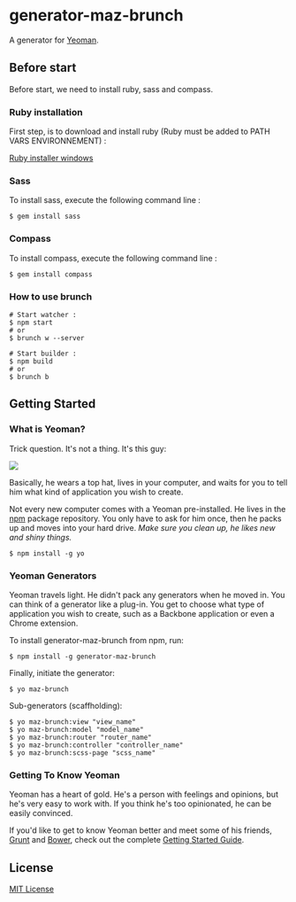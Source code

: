 # generator-maz-brunch

A generator for [Yeoman](http://yeoman.io).

## Before start

Before start, we need to install ruby, sass and compass.

### Ruby installation 

First step, is to download and install ruby (Ruby must be added to PATH VARS ENVIRONNEMENT) : 

[Ruby installer windows](http://rubyinstaller.org/downloads/)

### Sass

To install sass, execute the following command line :

```
$ gem install sass
```
  
### Compass 

To install compass, execute the following command line :

```
$ gem install compass
```
  
### How to use brunch

```
# Start watcher :
$ npm start
# or 
$ brunch w --server

# Start builder :
$ npm build
# or
$ brunch b
```  

## Getting Started

### What is Yeoman?

Trick question. It's not a thing. It's this guy:

![](http://i.imgur.com/JHaAlBJ.png)

Basically, he wears a top hat, lives in your computer, and waits for you to tell him what kind of application you wish to create.

Not every new computer comes with a Yeoman pre-installed. He lives in the [npm](https://npmjs.org) package repository. You only have to ask for him once, then he packs up and moves into your hard drive. *Make sure you clean up, he likes new and shiny things.*

```
$ npm install -g yo
```

### Yeoman Generators

Yeoman travels light. He didn't pack any generators when he moved in. You can think of a generator like a plug-in. You get to choose what type of application you wish to create, such as a Backbone application or even a Chrome extension.

To install generator-maz-brunch from npm, run:

```
$ npm install -g generator-maz-brunch
```

Finally, initiate the generator:

```
$ yo maz-brunch
```

Sub-generators (scaffholding):

```
$ yo maz-brunch:view "view_name"
$ yo maz-brunch:model "model_name"
$ yo maz-brunch:router "router_name"
$ yo maz-brunch:controller "controller_name"
$ yo maz-brunch:scss-page "scss_name"
```

### Getting To Know Yeoman

Yeoman has a heart of gold. He's a person with feelings and opinions, but he's very easy to work with. If you think he's too opinionated, he can be easily convinced.

If you'd like to get to know Yeoman better and meet some of his friends, [Grunt](http://gruntjs.com) and [Bower](http://bower.io), check out the complete [Getting Started Guide](https://github.com/yeoman/yeoman/wiki/Getting-Started).


## License

[MIT License](http://en.wikipedia.org/wiki/MIT_License)

